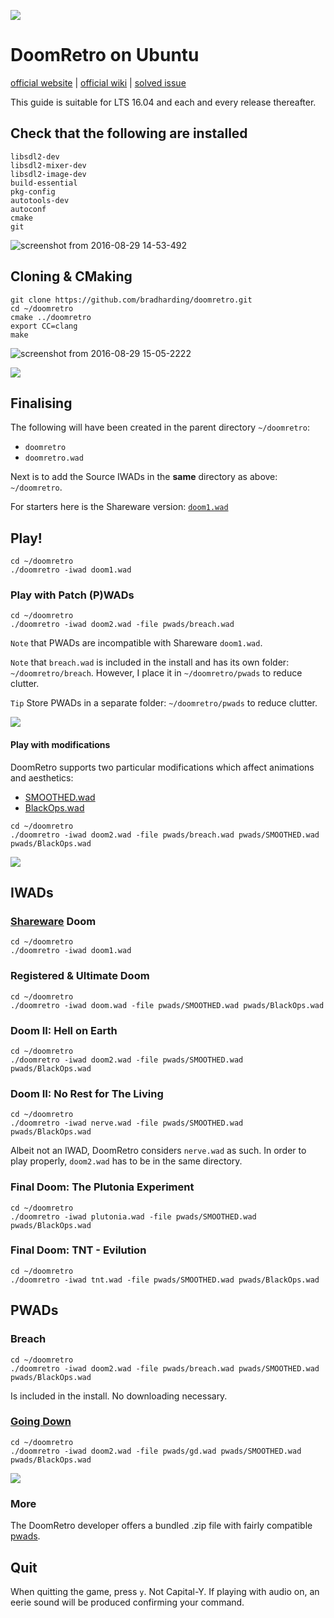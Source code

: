 ![](http://i.imgur.com/y3HivII.png)

# DoomRetro on Ubuntu
[official website](http://doomretro.com/) | [official wiki](https://github.com/bradharding/doomretro/wiki) | [solved issue](https://github.com/bradharding/doomretro/issues/300)

This guide is suitable for LTS 16.04 and each and every release thereafter.

## Check that the following are installed

```
libsdl2-dev
libsdl2-mixer-dev
libsdl2-image-dev
build-essential
pkg-config
autotools-dev
autoconf
cmake
git
```

![screenshot from 2016-08-29 14-53-492](https://cloud.githubusercontent.com/assets/12674437/18052148/ed4bd674-6df8-11e6-81cb-782c48557405.png)

## Cloning & CMaking

```
git clone https://github.com/bradharding/doomretro.git
cd ~/doomretro
cmake ../doomretro
export CC=clang
make
```

![screenshot from 2016-08-29 15-05-2222](https://cloud.githubusercontent.com/assets/12674437/18054295/8b21e3f2-6e03-11e6-8d49-758545ff4edd.png)

![](http://i.imgur.com/FCiY8x1.png)

## Finalising

The following will have been created in the parent directory `~/doomretro`:
* `doomretro`
* `doomretro.wad`

Next is to add the Source IWADs in the **same** directory as above: `~/doomretro`. 

For starters here is the Shareware version: [`doom1.wad`](http://www.doomworld.com/3ddownloads/ports/shareware_doom_iwad.zip)

## Play!

```
cd ~/doomretro
./doomretro -iwad doom1.wad
```

### Play with Patch (P)WADs

```
cd ~/doomretro
./doomretro -iwad doom2.wad -file pwads/breach.wad
```

`Note` that PWADs are incompatible with Shareware `doom1.wad`.

`Note` that `breach.wad` is included in the install and has its own folder: `~/doomretro/breach`. However, I place it in `~/doomretro/pwads` to reduce clutter.

`Tip` Store PWADs in a separate folder: `~/doomretro/pwads` to reduce clutter.

![](http://i.imgur.com/UsbmsDM.png)

#### Play with modifications

DoomRetro supports two particular modifications which affect animations and aesthetics:
* [SMOOTHED.wad](https://www.doomworld.com/vb/wads-mods/85991-smoothed-smooth-monsters-for-doom-retro/)
* [BlackOps.wad](https://www.doomworld.com/vb/wads-mods/84859-black-ops-smooth-weapons-dehacked-mod-for-doom-retro-and-eternity/)

```
cd ~/doomretro
./doomretro -iwad doom2.wad -file pwads/breach.wad pwads/SMOOTHED.wad pwads/BlackOps.wad
```

![](http://i.imgur.com/qlTUmdb.png)

## IWADs

### [Shareware](http://www.doomworld.com/3ddownloads/ports/shareware_doom_iwad.zip) Doom

```
cd ~/doomretro
./doomretro -iwad doom1.wad
```

### Registered & Ultimate Doom

```
cd ~/doomretro
./doomretro -iwad doom.wad -file pwads/SMOOTHED.wad pwads/BlackOps.wad
```

### Doom II: Hell on Earth

```
cd ~/doomretro
./doomretro -iwad doom2.wad -file pwads/SMOOTHED.wad pwads/BlackOps.wad
```

### Doom II: No Rest for The Living

```
cd ~/doomretro
./doomretro -iwad nerve.wad -file pwads/SMOOTHED.wad pwads/BlackOps.wad
```

Albeit not an IWAD, DoomRetro considers `nerve.wad` as such. In order to play properly, `doom2.wad` has to be in the same directory.

### Final Doom: The Plutonia Experiment

```
cd ~/doomretro
./doomretro -iwad plutonia.wad -file pwads/SMOOTHED.wad pwads/BlackOps.wad
```

### Final Doom: TNT - Evilution

```
cd ~/doomretro
./doomretro -iwad tnt.wad -file pwads/SMOOTHED.wad pwads/BlackOps.wad
```

## PWADs

### Breach

```
cd ~/doomretro
./doomretro -iwad doom2.wad -file pwads/breach.wad pwads/SMOOTHED.wad pwads/BlackOps.wad
```

Is included in the install. No downloading necessary.

### [Going Down](https://www.doomworld.com/idgames/levels/doom2/Ports/megawads/gd)

```
cd ~/doomretro
./doomretro -iwad doom2.wad -file pwads/gd.wad pwads/SMOOTHED.wad pwads/BlackOps.wad
```

![](http://i.imgur.com/tUDHOsG.gif)

### More

The DoomRetro developer offers a bundled .zip file with fairly compatible [pwads](https://www.dropbox.com/s/9dr1f6nwxtq8u8o/doomretro-mappack.zip?dl=1).

## Quit

When quitting the game, press `y`. Not Capital-Y. If playing with audio on, an eerie sound will be produced confirming your command.
